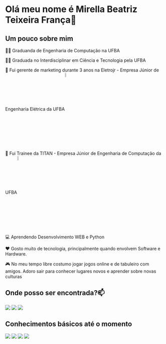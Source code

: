   #  Olá meu nome é Mirella Beatriz Teixeira França👋
  ## Um pouco sobre mim
  👨‍🎓 Graduanda de Engenharia de Computação na UFBA
  
  👨‍🎓 Graduada no Interdisciplinar em Ciência e Tecnologia pela UFBA

  💼 Fui gerente de marketing durante 3 anos na Eletrojr - Empresa Júnior de Engenharia Elétrica da UFBA<a href="https://www.eletrojr.com.br" rel="nofollow"><img align="center" width="6%" src="https://www.google.com/url?sa=i&url=https%3A%2F%2Fbr.linkedin.com%2Fcompany%2Feletrojr&psig=AOvVaw3pIRnlAbqn0on7PoZ_Z5m3&ust=1704302990519000&source=images&cd=vfe&ved=0CBEQjRxqFwoTCNip3N_Fv4MDFQAAAAAdAAAAABAE" data-canonical-src="https://www.google.com/url?sa=i&url=https%3A%2F%2Fbr.linkedin.com%2Fcompany%2Feletrojr&psig=AOvVaw3pIRnlAbqn0on7PoZ_Z5m3&ust=1704302990519000&source=images&cd=vfe&ved=0CBEQjRxqFwoTCNip3N_Fv4MDFQAAAAAdAAAAABAE" style="max-width: 100%;"></a>
  
  💼 Fui Trainee da TITAN - Empresa Júnior de Engenharia de Computação da UFBA<a href="https://titanci.com.br" rel="nofollow"><img align="center" width="6%" src="https://camo.githubusercontent.com/7c3a8ce3f01d3cb47dace06bd692534194def5754e7619d78bf489dd0c6783d6/68747470733a2f2f746974616e63692e636f6d2e62722f6173736574732f696d672f6c6f676f2d636f6d2d6e6f6d652e706e67" data-canonical-src="https://titanci.com.br/assets/img/logo-com-nome.png" style="max-width: 100%;"></a>
  
  💻 Aprendendo Desenvolvimento WEB e Python
  
  ❤️ Gosto muito de tecnologia, principalmente quando envolvem Software e Hardware.
  
  🎮 No meu tempo libre costumo jogar jogos online e de tabuleiro com amigos. Adoro sair para conhecer lugares novos   e aprender sobre novas culturas
  
  ## Onde posso ser encontrada?📫
  <div>
<a href="https://www.linkedin.com/in/mirella-frança-0b0328164/" target="_blank"><img src="https://img.shields.io/badge/-LinkedIn-%230077B5?style=for-the-badge&logo=linkedin&logoColor=white" target="_blank"></a>   
<a href="https://instagram.com/techbymi" target="_blank"><img src="https://img.shields.io/badge/-Instagram-%23E4405F?style=for-the-badge&logo=instagram&logoColor=white" target="_blank"></a>
<a href = "mailto:mirella.beatriz856@gmail.com"><img src="https://img.shields.io/badge/Gmail-D14836?style=for-the-badge&logo=gmail&logoColor=white" target="_blank"></a>   
</div>

## Conhecimentos básicos até o momento
<div>
<img src=https://img.shields.io/badge/C++-00599C.svg?style=for-the-badge&logo=C++&logoColor=white/>
<img src=https://img.shields.io/badge/Python-3776AB.svg?style=for-the-badge&logo=Python&logoColor=white/>
<img src=https://img.shields.io/badge/HTML5-E34F26.svg?style=for-the-badge&logo=HTML5&logoColor=white/>
<img src=https://img.shields.io/badge/CSS3-1572B6.svg?style=for-the-badge&logo=CSS3&logoColor=white/>
</div>


